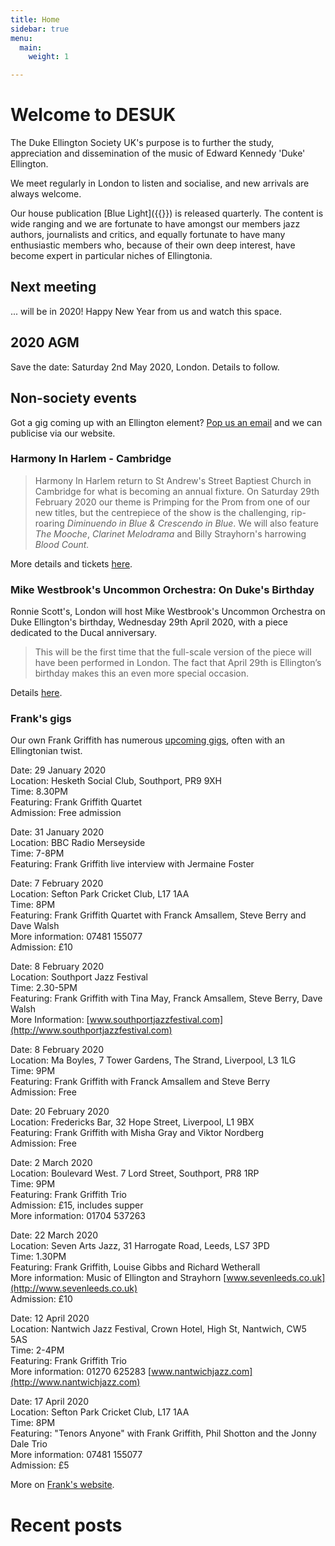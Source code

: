 ```yaml
---
title: Home
sidebar: true
menu:
  main:
    weight: 1

---
```

# Welcome to DESUK

The Duke Ellington Society UK's purpose is to further the study, appreciation and dissemination of the music of Edward Kennedy 'Duke' Ellington.

We meet regularly in London to listen and socialise, and new arrivals are always welcome.

Our house publication [Blue Light]({{<relref blue_light>}}) is released quarterly. The content is wide ranging and we are fortunate to have amongst our members jazz authors, journalists and critics, and equally fortunate to have many enthusiastic members who, because of their own deep interest, have become expert in particular niches of Ellingtonia.

## Next meeting

... will be in 2020! Happy New Year from us and watch this space.

## 2020 AGM

Save the date: Saturday 2nd May 2020, London. Details to follow.

## Non-society events

Got a gig coming up with an Ellington element? <a href="mailto:desuk@dukeellington.org.uk">Pop us an email</a> and we can publicise via our website.

### Harmony In Harlem - Cambridge

> Harmony In Harlem return to St Andrew's Street Baptiest Church in Cambridge for what is becoming an annual fixture. On Saturday 29th February 2020 our theme is Primping for the Prom from one of our new titles, but the centrepiece of the show is the challenging, rip-roaring *Diminuendo in Blue & Crescendo in Blue*. We will also feature *The Mooche*, *Clarinet Melodrama* and Billy Strayhorn's harrowing *Blood Count.*

More details and tickets [here](http://www.harmonyinharlem.co.uk).

### Mike Westbrook's Uncommon Orchestra: On Duke's Birthday

Ronnie Scott's, London will host Mike Westbrook's Uncommon Orchestra on Duke Ellington's birthday, Wednesday 29th April 2020, with a piece dedicated to the Ducal anniversary.

> This will be the first time that the full-scale version of the piece will have been performed in London. The fact that April 29th is Ellington’s birthday makes this an even more special occasion.

Details [here](https://www.ronniescotts.co.uk/performances/view/5728-mike-westbrooks-uncommon-orchestra-perform-duke-ellington).

### Frank's gigs

Our own Frank Griffith has numerous [upcoming gigs](http://www.frankgriffith.co.uk), often with an Ellingtonian twist.

Date: 29 January 2020<br/>
Location: Hesketh Social Club, Southport, PR9 9XH<br/>
Time: 8.30PM<br/>
Featuring: Frank Griffith Quartet<br/>
Admission: Free admission<br/>

Date: 31 January 2020<br/>
Location: BBC Radio Merseyside<br/>
Time: 7-8PM<br/>
Featuring: Frank Griffith live interview with Jermaine Foster<br/>

Date: 7 February 2020<br/>
Location: Sefton Park Cricket Club, L17 1AA<br/>
Time: 8PM<br/>
Featuring: Frank Griffith Quartet with Franck Amsallem, Steve Berry and Dave Walsh<br/>
More information: 07481 155077<br/>
Admission: £10<br/>

Date: 8 February 2020<br/>
Location: Southport Jazz Festival<br/>
Time: 2.30-5PM<br/>
Featuring: Frank Griffith with Tina May, Franck Amsallem, Steve Berry, Dave Walsh<br/>
More Information: [www.southportjazzfestival.com](http://www.southportjazzfestival.com)<br/>

Date: 8 February 2020<br/>
Location: Ma Boyles, 7 Tower Gardens, The Strand, Liverpool, L3 1LG<br/>
Time: 9PM<br/>
Featuring: Frank Griffith with Franck Amsallem and Steve Berry<br/>
Admission: Free<br/>

Date: 20 February 2020<br/>
Location: Fredericks Bar, 32 Hope Street, Liverpool, L1 9BX<br/>
Featuring: Frank Griffith with Misha Gray and Viktor Nordberg<br/>
Admission: Free<br/>

Date: 2 March 2020<br/>
Location: Boulevard West. 7 Lord Street, Southport, PR8 1RP<br/>
Time: 9PM<br/>
Featuring: Frank Griffith Trio<br/>
Admission: £15, includes supper<br/>
More information: 01704 537263<br/>

Date: 22 March 2020<br/>
Location: Seven Arts Jazz, 31 Harrogate Road, Leeds, LS7 3PD<br/>
Time: 1.30PM<br/>
Featuring: Frank Griffith, Louise Gibbs and Richard Wetherall<br/>
More information: Music of Ellington and Strayhorn [www.sevenleeds.co.uk](http://www.sevenleeds.co.uk)<br/>
Admission: £10<br/>

Date: 12 April 2020<br/>
Location: Nantwich Jazz Festival, Crown Hotel, High St, Nantwich, CW5 5AS<br/>
Time: 2-4PM<br/>
Featuring: Frank Griffith Trio<br/>
More information: 01270 625283 [www.nantwichjazz.com](http://www.nantwichjazz.com)<br/>

Date: 17 April 2020<br/>
Location: Sefton Park Cricket Club, L17 1AA<br/>
Time: 8PM<br/>
Featuring: "Tenors Anyone" with Frank Griffith, Phil Shotton and the Jonny Dale Trio<br/>
More information: 07481 155077<br/>
Admission: £5<br/>

More on [Frank's website](http://www.frankgriffith.co.uk).

<!--

Date: 31 May 2020<br/>
Location: The Railway Pub, 74 wellington road, Stockport, SK4 1HF<br/>
Time: 9PM<br/>
Featuring: Frank Griffith Quartet<br/>
0161 477 3680<br/>
Free<br/>

Date: 16 June 2020<br/>
Location: Wilmslow Conservative Club.15 Grove Avenue, Wilmslow, SK9 5EG<br/>
Time: 8.30PM<br/>
Featuring: The Frank Griffith Quartet<br/>
More information: 01625 528336<br/>
Admission: £8<br/>

Date: 18  July June 2020<br/>
Location: Bridport Arts Centre, South Street, Bridport, DT6 3NR<br/>
Time: 8.00PM<br/>
Featuring: The Frank Griffith Quartet with Guy Gardner, Stu Barker and Matt Skelton, with guest vocalist, Rachel More. Performing the music of Burt Bacharach<br/>
More information: 01308 427183 www.bridport-arts.com<br/>
Admission: £13<br/>

Date/Time: September 8, 2020. 8.30PM<br/>
Location: Wilmslow Conservative Club. 15 Grove, Wilmslow, SK9 5EG<br/>
Featuring: Frank Griffith Nonet 01625 528336<br/>
Admission: £8<br/>

Date: 2 October 2020<br/>
Location: Sefton Park Cricket Club, L17 1AA<br/>
Time: 8PM.<br/>
Featuring: The Frank Griffith Nonet<br/>

-->

# Recent posts
